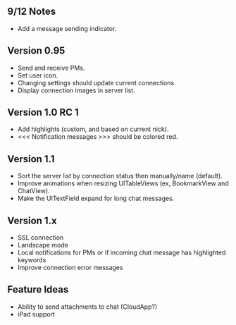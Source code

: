 ## 9/12 Notes
* Add a message sending indicator.

## Version 0.95
* Send and receive PMs.
* Set user icon.
* Changing settings should update current connections.
* Display connection images in server list.

## Version 1.0 RC 1
* Add highlights (custom, and based on current nick).
* <<< Notification messages >>> should be colored red.

## Version 1.1
* Sort the server list by connection status then manually/name (default).
* Improve animations when resizing UITableViews (ex, BookmarkView and ChatView).
* Make the UITextField expand for long chat messages.

## Version 1.x
* SSL connection
* Landscape mode
* Local notifications for PMs or if incoming chat message has highlighted keywords
* Improve connection error messages

## Feature Ideas
* Ability to send attachments to chat (CloudApp?)
* iPad support